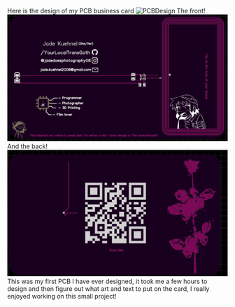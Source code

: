Here is the design of my PCB business card
![PCBDesign](image/PCB_Design.PNG)
The front! 
![Front](images/front.PNG)
And the back!
![Back](images/back.PNG)
This was my first PCB I have ever designed, it took me a few hours to design and then figure out what art and text to put on the card, I really enjoyed working on this small project!
